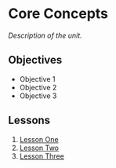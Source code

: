 # Core Concepts

*Description of the unit.*

## Objectives

- Objective 1
- Objective 2
- Objective 3

## Lessons

1. [Lesson One](1-comfort/README.md)
2. [Lesson Two](2-coordinate-systems-anchors/README.md)
3. [Lesson Three](3-physics-forces-pivots-axes/README.md)